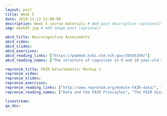 ```yaml
---
layout: post
title: Week 5
date: 2019-11-13 12:00:00
description: Week 5 course materials # Add post description (optional)
img: week05.jpg # Add image post (optional)

abcd_title: Neurocognitive Assessments
abcd_video:
abcd_slides:
abcd_exercises:
abcd_reading_links: ["https://pubmed.ncbi.nlm.nih.gov/30595399/"]
abcd_reading_names: ["The structure of cognition in 9 and 10 year-old children and associations with problem behaviors: Findings from the ABCD study's baseline neurocognitive battery"]

repronim_title: FAIR Data/Semantic Markup 1
repronim_video:
repronim_slides:
repronim_exercises:
repronim_reading_links: ["http://www.repronim.org/module-FAIR-data/", "https://www.nature.com/articles/sdata201618"]
repronim_reading_names: ["Data and the FAIR Principles", "The FAIR Guiding Principles for scientific data management and stewardship"]

livestream:
qa_doc:
---
```

